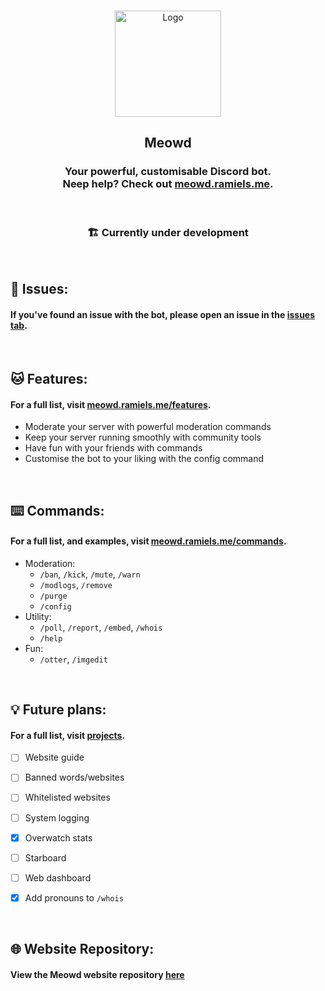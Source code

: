 </br>
<p align="center"><a href="https://meowd.ramiels.me/" target="_blank" rel="noreferrer noopener"><img width="170" alt="Logo" src="https://media.discordapp.net/attachments/669394205705240606/1095216676154392677/lgoo1.png"></a></p>
<h2 align="center"> Meowd</h2>
<h3 align="center">Your powerful, customisable Discord bot. <br> 
Neep help? Check out <a href="https://meowd.ramiels.me/">meowd.ramiels.me</a>.</h3>

</br>

<h3 align="center"> 🏗️ Currently under development </h3>


</br>

## 🤕 Issues:

#### If you've found an issue with the bot, please open an issue in the [issues tab](https://github.com/wiki-Bird/meowd/issues). 

</br>

## 🐱 Features:

#### For a full list, visit [meowd.ramiels.me/features](https://meowd.ramiels.me/features).

- Moderate your server with powerful moderation commands
- Keep your server running smoothly with community tools
- Have fun with your friends with commands
- Customise the bot to your liking with the config command


</br>

## ⌨️ Commands:

#### For a full list, and examples, visit [meowd.ramiels.me/commands](https://meowd.ramiels.me/commands).

- Moderation:
   - `/ban`, `/kick`, `/mute`, `/warn`
   - `/modlogs`, `/remove`
   - `/purge`
   - `/config`
- Utility:
   - `/poll`, `/report`, `/embed`, `/whois`
   - `/help`
- Fun:
   - `/otter`, `/imgedit`


</br>

## 💡 Future plans:

#### For a full list, visit [projects](https://github.com/users/wiki-Bird/projects/4).

- [ ] Website guide
- [ ] Banned words/websites
- [ ] Whitelisted websites
- [ ] System logging
- [x] Overwatch stats
- [ ] Starboard
- [ ] Web dashboard
- [x] Add pronouns to `/whois`


</br>

## 🌐 Website Repository:

#### View the Meowd website repository [here](https://github.com/wiki-Bird/meowd-site)